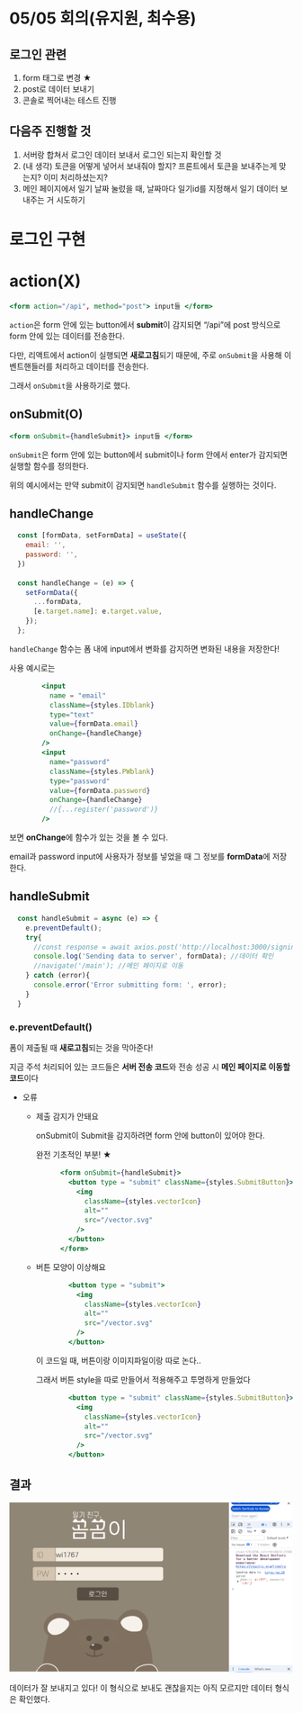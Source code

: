 # 05/05 회의(유지원, 최수용)

## 로그인 관련

1. form 태그로 변경 ★
2. post로 데이터 보내기
3. 콘솔로 찍어내는 테스트 진행

## 다음주 진행할 것

1. 서버랑 합쳐서 로그인 데이터 보내서 로그인 되는지 확인할 것
2. (내 생각) 토큰을 어떻게 넣어서 보내줘야 할지? 프론트에서 토큰을 보내주는게 맞는지? 이미 처리하셨는지?
3. 메인 페이지에서 일기 날짜 눌렀을 때, 날짜마다 일기id를 지정해서 일기 데이터 보내주는 거 시도하기

# 로그인 구현

# action(X)

```jsx
<form action="/api", method="post"> input들 </form>
```

`action`은 form 안에 있는 button에서 **submit**이 감지되면 “/api”에 post 방식으로 form 안에 있는 데이터를 전송한다.

다만, 리액트에서 action이 실행되면 **새로고침**되기 때문에, 주로 `onSubmit`을 사용해 이벤트핸들러를 처리하고 데이터를 전송한다.

그래서 `onSubmit`을 사용하기로 했다.

## onSubmit(O)

```jsx
<form onSubmit={handleSubmit}> input들 </form>
```

`onSubmit`은 form 안에 있는 button에서 submit이나 form 안에서 enter가 감지되면 실행할 함수를 정의한다.

위의 예시에서는 만약 submit이 감지되면 `handleSubmit` 함수를 실행하는 것이다.

## handleChange

```jsx
  const [formData, setFormData] = useState({
    email: '',
    password: '',
  })

  const handleChange = (e) => {
    setFormData({
      ...formData,
      [e.target.name]: e.target.value,  
    });
  };
```

`handleChange` 함수는 폼 내에 input에서 변화를 감지하면 변화된 내용을 저장한다!

사용 예시로는

```jsx
        <input 
          name = "email"
          className={styles.IDblank}
          type="text"
          value={formData.email}
          onChange={handleChange}
        />
        <input 
          name="password"
          className={styles.PWblank}
          type="password"
          value={formData.password}
          onChange={handleChange}
          //{...register('password')}
        />
```

보면 **onChange**에 함수가 있는 것을 볼 수 있다.

email과 password input에 사용자가 정보를 넣었을 때 그 정보를 **formData**에 저장한다.

## handleSubmit

```jsx
  const handleSubmit = async (e) => {
    e.preventDefault();
    try{
      //const response = await axios.post('http://localhost:3000/signin', formData); //서버에 데이터 전송
      console.log('Sending data to server', formData); //데이터 확인
      //navigate('/main'); //메인 페이지로 이동
    } catch (error){
      console.error('Error submitting form: ', error);
    }
  }
```

### e.preventDefault()

폼이 제출될 때 **새로고침**되는 것을 막아준다!

지금 주석 처리되어 있는 코드들은 **서버 전송 코드**와 전송 성공 시 **메인 페이지로 이동할 코드**이다

- 오류
    - 제출 감지가 안돼요
        
        onSubmit이 Submit을 감지하려면 form 안에 button이 있어야 한다.
        
        완전 기초적인 부분! ★
        
        ```jsx
              <form onSubmit={handleSubmit}>
                <button type = "submit" className={styles.SubmitButton}>
                  <img
                    className={styles.vectorIcon}
                    alt=""
                    src="/vector.svg"
                  />
                </button>
              </form>
        ```
        
    - 버튼 모양이 이상해요
        
        ```jsx
                <button type = "submit">
                  <img
                    className={styles.vectorIcon}
                    alt=""
                    src="/vector.svg"
                  />
                </button>
        ```
        
        이 코드일 때, 버튼이랑 이미지파일이랑 따로 논다.. 
        
        그래서 버튼 style을 따로 만들어서 적용해주고 투명하게 만들었다
        
        ```jsx
                <button type = "submit" className={styles.SubmitButton}>
                  <img
                    className={styles.vectorIcon}
                    alt=""
                    src="/vector.svg"
                  />
                </button>
        ```
        
    

## 결과

![0505결과.png](https://github.com/capstone-YYKC/docs/blob/main/%EC%9C%A0%EC%A7%80%EC%9B%90/image/0505%EA%B2%B0%EA%B3%BC.png)

데이터가 잘 보내지고 있다! 이 형식으로 보내도 괜찮을지는 아직 모르지만 데이터 형식은 확인했다.
